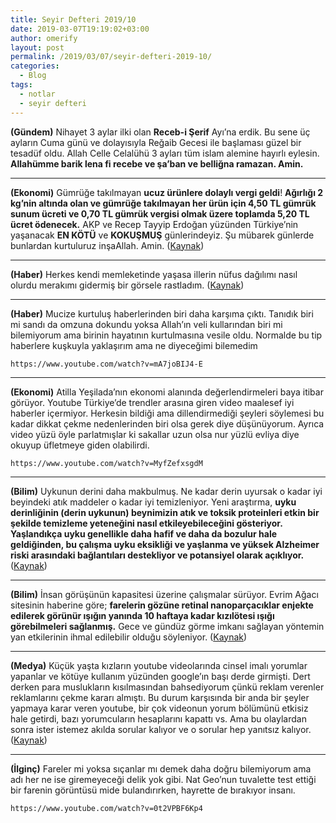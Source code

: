 ```yaml
---
title: Seyir Defteri 2019/10
date: 2019-03-07T19:19:02+03:00
author: omerify
layout: post
permalink: /2019/03/07/seyir-defteri-2019-10/
categories:
  - Blog
tags:
  - notlar
  - seyir defteri
---
```


**(Gündem)** Nihayet 3 aylar ilki olan **Receb-i Şerif** Ayı’na erdik. Bu sene üç ayların Cuma günü ve dolayısıyla Reğaib Gecesi ile başlaması güzel bir tesadüf oldu. Allah Celle Celalühü 3 ayları tüm islam alemine hayırlı eylesin. **Allahümme barik lena fi recebe ve şa’ban ve belliğna ramazan. Amin.**

<hr />

**(Ekonomi)** Gümrüğe takılmayan **ucuz ürünlere dolaylı vergi geldi**! **Ağırlığı 2 kg’nin altında olan ve gümrüğe takılmayan her ürün için 4,50 TL gümrük sunum ücreti ve 0,70 TL gümrük vergisi olmak üzere toplamda 5,20 TL ücret ödenecek.** AKP ve Recep Tayyip Erdoğan yüzünden Türkiye’nin yaşanacak **EN KÖTÜ** ve **KOKUŞMUŞ** günlerindeyiz. Şu mübarek günlerde bunlardan kurtuluruz inşaAllah. Amin. (<a href="https://webrazzi.com/2019/03/07/gumruge-takilmayan-ucuz-urunlere-dolayli-vergi-geldi/" target="_blank" rel="noreferrer noopener nofollow">Kaynak</a>)

<hr />

**(Haber)** Herkes kendi memleketinde yaşasa illerin nüfus dağılımı nasıl olurdu merakımı gidermiş bir görsele rastladım. (<a href="https://twitter.com/avgorkemgokce/status/1103193646248194048" target="_blank" rel="noreferrer noopener nofollow">Kaynak</a>)

<hr />

**(Haber)** Mucize kurtuluş haberlerinden biri daha karşıma çıktı. Tanıdık biri mi sandı da omzuna dokundu yoksa Allah’ın veli kullarından biri mi bilemiyorum ama birinin hayatının kurtulmasına vesile oldu. Normalde bu tip haberlere kuşkuyla yaklaşırım ama ne diyeceğimi bilemedim

	https://www.youtube.com/watch?v=mA7joBIJ4-E

<hr />

**(Ekonomi)** Atilla Yeşilada’nın ekonomi alanında değerlendirmeleri baya itibar görüyor. Youtube Türkiye’de trendler arasına giren video maalesef iyi haberler içermiyor. Herkesin bildiği ama dillendirmediği şeyleri söylemesi bu kadar dikkat çekme nedenlerinden biri olsa gerek diye düşünüyorum. Ayrıca video yüzü öyle parlatmışlar ki sakallar uzun olsa nur yüzlü evliya diye okuyup üfletmeye giden olabilirdi.

	https://www.youtube.com/watch?v=MyfZefxsgdM

<hr />

**(Bilim)** Uykunun derini daha makbulmuş. Ne kadar derin uyursak o kadar iyi beyindeki atık maddeler o kadar iyi temizleniyor. Yeni araştırma, **uyku derinliğinin (derin uykunun) beynimizin atık ve toksik proteinleri etkin bir şekilde temizleme yeteneğini nasıl etkileyebileceğini gösteriyor. Yaşlandıkça uyku genellikle daha hafif ve daha da bozulur hale geldiğinden, bu çalışma uyku eksikliği ve yaşlanma ve yüksek Alzheimer riski arasındaki bağlantıları destekliyor ve potansiyel olarak açıklıyor.** (<a href="http://okyanusum.com/makale/ne-kadar-derin-uyursaniz-beyniniz-kadar-iyi-temizleniyor/" target="_blank" rel="noreferrer noopener nofollow">Kaynak</a>)

<hr />

**(Bilim)** İnsan görüşünün kapasitesi üzerine çalışmalar sürüyor. Evrim Ağacı sitesinin haberine göre; **farelerin gözüne retinal nanoparçacıklar enjekte edilerek görünür ışığın yanında 10 haftaya kadar kızılötesi ışığı görebilmeleri sağlanmış.** Gece ve gündüz görme imkanı sağlayan yöntemin yan etkilerinin ihmal edilebilir olduğu söyleniyor. (<a href="https://evrimagaci.org/fareler-nanoparcaciklar-sayesinde-kizilotesini-gorebiliyor-7633" target="_blank" rel="noreferrer noopener nofollow">Kaynak</a>)

<hr />

**(Medya)** Küçük yaşta kızların youtube videolarında cinsel imalı yorumlar yapanlar ve kötüye kullanım yüzünden google’ın başı derde girmişti. Dert derken para muslukların kısılmasından bahsediyorum çünkü reklam verenler reklamlarını çekme kararı almıştı. Bu durum karşısında bir anda bir şeyler yapmaya karar veren youtube, bir çok videonun yorum bölümünü etkisiz hale getirdi, bazı yorumcuların hesaplarını kapattı vs. Ama bu olaylardan sonra ister istemez akılda sorular kalıyor ve o sorular hep yanıtsız kalıyor. (<a href="https://nakedsecurity.sophos.com/2019/03/04/youtube-disables-comments-on-millions-of-videos-of-children/" target="_blank" rel="noreferrer noopener nofollow">Kaynak</a>)

<hr />

**(İlginç)** Fareler mi yoksa sıçanlar mı demek daha doğru bilemiyorum ama adı her ne ise giremeyeceği delik yok gibi. Nat Geo’nun tuvalette test ettiği bir farenin görüntüsü mide bulandırırken, hayrette de bırakıyor insanı.

	https://www.youtube.com/watch?v=0t2VPBF6Kp4